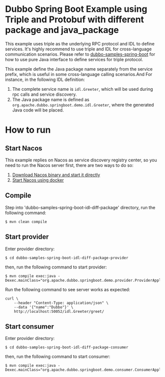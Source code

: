 # Dubbo Spring Boot Example using Triple and Protobuf with different package and java_package

This example uses triple as the underlying RPC protocol and IDL to define services. It's highly recommend to use triple and IDL for cross-language communication scenarios. Please refer to [dubbo-samples-spring-boot](../dubbo-samples-spring-boot) for how to use pure Java interface to define services for triple protocol.

This example define the Java package name separately from the service prefix, which is useful in some cross-language calling scenarios.And  For instance, in the following IDL definition:

1. The complete service name is `idl.Greeter`, which will be used during rpc calls and service discovery.
2. The Java package name is defined as `org.apache.dubbo.springboot.demo.idl.Greeter`, where the generated Java code will be placed.

# How to run

## Start Nacos
This example replies on Nacos as service discovery registry center, so you need to run the Nacos server first, there are two ways to do so:
1. [Download Nacos binary and start it directly](https://dubbo-next.staged.apache.org/zh-cn/overview/reference/integrations/nacos/#本地下载)
2. [Start Nacos using docker](https://dubbo-next.staged.apache.org/zh-cn/overview/reference/integrations/nacos/#docker)

## Compile

Step into 'dubbo-samples-spring-boot-idl-diff-package' directory, run the following command:

```shell
$ mvn clean compile
```

## Start provider

Enter provider directory:
```shell
$ cd dubbo-samples-spring-boot-idl-diff-package-provider
```

then, run the following command to start provider:
```shell
$ mvn compile exec:java -Dexec.mainClass="org.apache.dubbo.springboot.demo.provider.ProviderApplication"
```

Run the following command to see server works as expected:
```shell
curl \
    --header "Content-Type: application/json" \
    --data '{"name":"Dubbo"}' \
    http://localhost:50052/idl.Greeter/greet/
```

## Start consumer

Enter provider directory:
```shell
$ cd dubbo-samples-spring-boot-idl-diff-package-consumer
```

then, run the following command to start consumer:
```shell
$ mvn compile exec:java -Dexec.mainClass="org.apache.dubbo.springboot.demo.consumer.ConsumerApplication"
```



